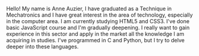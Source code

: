 Hello! My name is Anne Auzier, I have graduated as a Technique in Mechatronics and I have great interest in the area of technology, especially in the computer area. I am currently studying HTML5 and CSS3. I've done basic JavaScript course and I'm gradually deepening. I really want to gain experience in this sector and apply in the market all the knowledge I am acquiring in studies. I've programmed in C and Python, but I try to delve deeper into these languages.
